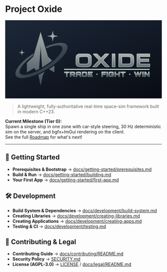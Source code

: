 # Project Oxide

![oxide-banner-v2](docs/assets/oxide-banner.svg)

> A lightweight, fully-authoritative real-time space-sim framework built in modern C++23.

**Current Milestone (Tier 0):**  
Spawn a single ship in one zone with car-style steering, 30 Hz deterministic sim on the server, and bgfx+ImGui rendering on the client.  
See the full [Roadmap](docs/development/README.md#roadmap) for what's next!

---

## 🚀 Getting Started
- **Prerequisites & Bootstrap** → [docs/getting-started/prerequisites.md](docs/getting-started/prerequisites.md)
- **Build & Run** → [docs/getting-started/building.md](docs/getting-started/building.md)
- **Your First App** → [docs/getting-started/first-app.md](docs/getting-started/first-app.md)

## 🛠 Development
- **Build System & Dependencies** → [docs/development/build-system.md](docs/development/build-system.md)
- **Creating Libraries** → [docs/development/creating-libraries.md](docs/development/creating-libraries.md)
- **Creating Applications** → [docs/development/creating-apps.md](docs/development/creating-apps.md)
- **Testing & CI** → [docs/development/testing.md](docs/development/testing.md)

## 🤝 Contributing & Legal
- **Contributing Guide** → [docs/contributing/README.md](docs/contributing/README.md)
- **Security Policy** → [SECURITY.md](SECURITY.md)
- **License (AGPL-3.0)** → [LICENSE](LICENSE) / [docs/legal/README.md](docs/legal/README.md)